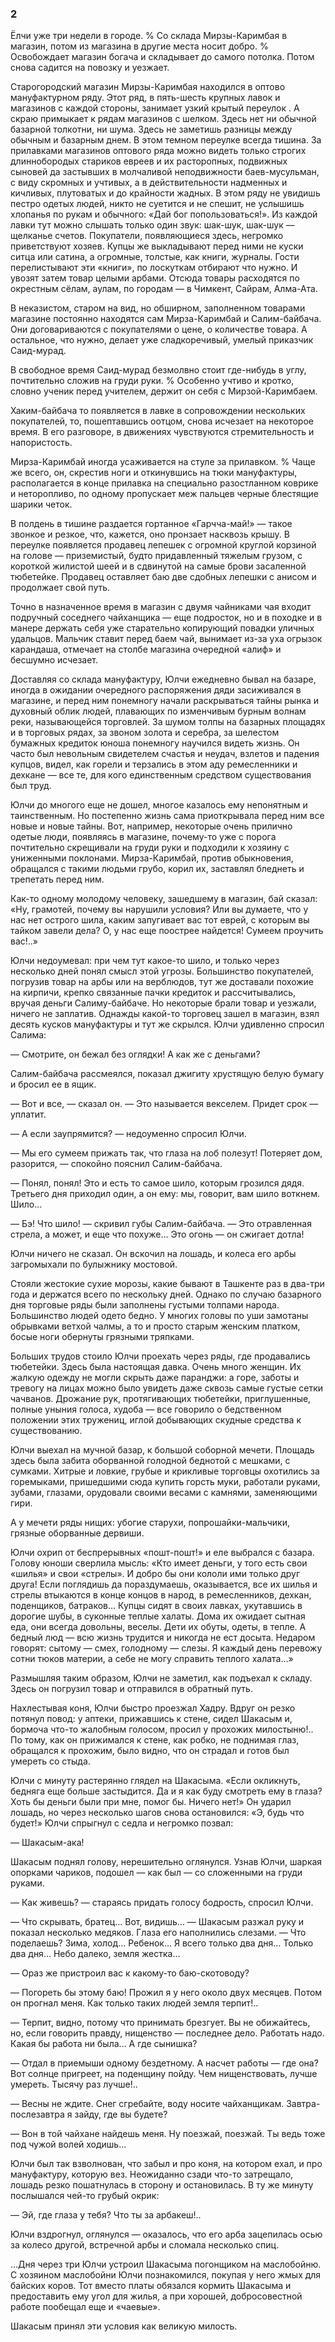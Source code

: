 ### 2

Ёлчи уже три недели в городе.
% Со склада Мирзы-Каримбая в магазин, потом из магазина в другие места носит добро.
% Освобождает магазин богача и складывает до самого потолка.
Потом снова садится на повозку и уезжает.

Старогородский магазин Мирзы-Каримбая находился в оптово мануфактурном ряду.
Этот ряд, в пять-шесть крупных лавок и магазинов с каждой стороны, занимает узкий крытый переулок .
А скраю примыкает к рядам магазинов с шелком.
Здесь нет ни обычной базарной толкотни, ни шума.
Здесь не заметишь разницы между обычным и базарным днем.
В этом темном переулке всегда тишина.
За прилавками магазинов оптового ряда можно видеть только строгих длиннобородых стариков евреев и их расторопных, подвижных сыновей да застывших в молчаливой неподвижности баев-мусульман, с виду скромных и учтивых, а в действительности надменных и кичливых, плутоватых и до крайности жадных.
В этом ряду не увидишь пестро одетых людей, никто не суетится и не спешит, не услышишь хлопанья по рукам и обычного:
«Дай бог попользоваться!».
Из каждой лавки тут можно слышать только один звук: шак-шук, шак-шук — щелканье счетов.
Покупатели, появляющиеся здесь, негромко приветствуют хозяев.
Купцы же выкладывают перед ними не куски ситца или сатина, а огромные, толстые, как книги, журналы.
Гости перелистывают эти «книги», по лоскуткам отбирают что нужно.
И увозят затем товар целыми арбами.
Отсюда товары расходятся по окрестным сёлам, аулам, по городам — в Чимкент, Сайрам, Алма-Ата.

В неказистом, старом на вид, но обширном, заполненном товарами магазине постоянно находятся сам Мирза-Каримбай и Салим-байбача.
Они договариваются с покупателями о цене, о количестве товара.
А остальное, что нужно, делает уже сладкоречивый, умелый приказчик Саид-мурад.

В свободное время Саид-мурад безмолвно стоит где-нибудь в углу, почтительно сложив на груди руки.
% Особенно учтиво и кротко, словно ученик перед учителем, держит он себя с Мирзой-Каримбаем.

Хаким-байбача то появляется в лавке в сопровождении нескольких покупателей, то, пошептавшись оотцом, снова исчезает на некоторое время.
В его разговоре, в движениях чувствуются стремительность и напористость.

Мирза-Каримбай иногда усаживается на стуле за прилавком.
% Чаще же всего, он, скрестив ноги и откинувшись на тюки мануфактуры, располагается в конце прилавка на специально разостланном коврике и неторопливо, по одному пропускает меж пальцев черные блестящие шарики четок.

В полдень в тишине раздается гортанное «Гарчча-май!» — такое звонкое и резкое, что, кажется, оно пронзает насквозь крышу.
В переулке появляется продавец лепешек с огромной круглой корзиной на голове — приземистый, будто придавленный тяжелым грузом, с короткой жилистой шеей и в сдвинутой на самые брови засаленной тюбетейке.
Продавец оставляет баю две сдобных лепешки с анисом и продолжает свой путь.

Точно в назначенное время в магазин с двумя чайниками чая входит подручный соседнего чайханщика — еще подросток, но и в походке и в манере держать себя уже старательно копирующий повадки уличных удальцов.
Мальчик ставит перед баем чай, вынимает из-за уха огрызок карандаша, отмечает на столбе магазина очередной «алиф» и бесшумно исчезает.

Доставляя со склада мануфактуру, Юлчи ежедневно бывал на базаре, иногда в ожидании очередного распоряжения дяди засиживался в магазине, и перед ним понемногу начали раскрываться тайны рынка и духовный облик людей, плавающих по изменчивым бурным волнам реки, называющейся торговлей.
За шумом толпы на базарных площадях и в торговых рядах, за звоном золота и серебра, за шелестом бумажных кредиток юноша понемногу научился видеть жизнь.
Он часто был невольным свидетелем счастья и неудач, взлетов и падения купцов, видел, как горели и терзались в этом аду ремесленники и дехкане — все те, для кого единственным средством существования был труд.

Юлчи до многого еще не дошел, многое казалось ему непонятным и таинственным.
Но постепенно жизнь сама приоткрывала перед ним все новые и новые тайны.
Вот, например, некоторые очень прилично одетые люди, появляясь в магазине, почему-то уже с порога почтительно скрещивали на груди руки и подходили к хозяину с униженными поклонами.
Мирза-Каримбай, против обыкновения, обращался с такими людьми грубо, корил их, заставлял бледнеть и трепетать перед ним.

Как-то одному молодому человеку, зашедшему в магазин, бай сказал:
«Ну, грамотей, почему вы нарушили условия?
Или вы думаете, что у нас нет острого шила, каким запугивает вас тот еврей, с которым вы тайком завели дела?
О, у нас еще поострее найдется!
Сумеем проучить вас!..»

Юлчи недоумевал: при чем тут какое-то шило, и только через несколько дней понял смысл этой угрозы.
Большинство покупателей, погрузив товар на арбы или на верблюдов, тут же доставали похожие на кирпичи, крепко связанные пачки кредиток и рассчитывались, вручая деньги Салиму-байбаче.
Но некоторые брали товар и уезжали, ничего не заплатив.
Однажды какой-то торговец зашел в магазин, взял десять кусков мануфактуры и тут же скрылся.
Юлчи удивленно спросил Салима:

— Смотрите, он бежал без оглядки!
А как же с деньгами?

Салим-байбача рассмеялся, показал джигиту хрустящую белую бумагу и бросил ее в ящик.

— Вот и все, — сказал он.
— Это называется векселем.
Придет срок — уплатит.

— А если заупрямится?
— недоуменно спросил Юлчи.

— Мы его сумеем прижать так, что глаза на лоб полезут!
Потеряет дом, разорится, — спокойно пояснил Салим-байбача.

— Понял, понял!
Это и есть то самое шило, которым грозился дядя.
Третьего дня приходил один, а он ему: мы, говорит, вам шило воткнем.
Шило…

— Бэ!
Что шило!
— скривил губы Салим-байбача.
— Это отравленная стрела, а может, и еще что похуже…
Это огонь — он сжигает дотла!

Юлчи ничего не сказал.
Он вскочил на лошадь, и колеса его арбы загромыхали по булыжнику мостовой.

Стояли жестокие сухие морозы, какие бывают в Ташкенте раз в два-три года и держатся всего по нескольку дней.
Однако по случаю базарного дня торговые ряды были заполнены густыми толпами народа.
Большинство людей одето бедно.
У многих головы по уши замотаны обрывками ветхой чалмы, а то и просто старым женским платком, босые ноги обернуты грязными тряпками.

Больших трудов стоило Юлчи проехать через ряды, где продавались тюбетейки.
Здесь была настоящая давка.
Очень много женщин.
Их жалкую одежду не могли скрыть даже паранджи: а горе, заботы и тревогу на лицах можно было увидеть даже сквозь самые густые сетки чачванов.
Дрожание рук, протягивающих тюбетейки, приглушенные, полные уныния голоса, худоба — все говорило о бедственном положении этих тружениц, иглой добывающих скудные средства к существованию.

Юлчи выехал на мучной базар, к большой соборной мечети.
Площадь здесь была забита оборванной голодной беднотой с мешками, с сумками.
Хитрые и ловкие, грубые и крикливые торговцы охотились за горемыками, пришедшими сюда купить горсть муки, работали руками, зубами, глазами, орудовали своими весами с камнями, заменяющими гири.

А у мечети ряды нищих: убогие старухи, попрошайки-мальчики, грязные оборванные дервиши.

Юлчи охрип от беспрерывных «пошт-пошт!» и еле выбрался с базара.
Голову юноши сверлила мысль:
«Кто имеет деньги, у того есть свои «шилья» и свои «стрелы».
И добро бы они кололи ими только друг друга!
Если поглядишь да пораздумаешь, оказывается, все их шилья и стрелы втыкаются в конце концов в народ, в ремесленников, дехкан, поденщиков, батраков…
Купцы сидят в своих лавках, укутавшись в дорогие шубы, в суконные теплые халаты.
Дома их ожидает сытная еда, они всегда довольны, веселы.
Дети их обуты, одеты, в тепле.
А бедный люд — всю жизнь трудится и никогда не ест досыта.
Недаром говорят: сытому — смех, голодному — слезы.
Я каждый день перевожу сотни тюков материи, а себе не могу справить теплого халата…»

Размышляя таким образом, Юлчи не заметил, как подъехал к складу.
Здесь он погрузил товар и отправился в обратный путь.

Нахлестывая коня, Юлчи быстро проезжал Хадру.
Вдруг он резко потянул повод: у аптеки, прижавшись к стене, сидел Шакасым и, бормоча что-то жалобным голосом, просил у прохожих милостыню!..
По тому, как он прижимался к стене, как робко, не поднимая глаз, обращался к прохожим, было видно, что он страдал и готов был умереть со стыда.

Юлчи с минуту растерянно глядел на Шакасыма.
«Если окликнуть, бедняга еще больше застыдится.
Да и я как буду смотреть ему в глаза?
Хоть бы деньги были при мне, помог бы.
Ничего нет!» Он ударил лошадь, но через несколько шагов снова остановился:
«Э, будь что будет!» Юлчи спрыгнул с седла и негромко позвал:

— Шакасым-ака!

Шакасым поднял голову, нерешительно оглянулся.
Узнав Юлчи, шаркая опорками чариков, подошел — как был — со сложенными на груди руками.

— Как живешь?
— стараясь придать голосу бодрость, спросил Юлчи.

— Что скрывать, братец…
Вот, видишь…
— Шакасым разжал руку и показал несколько медяков.
Глаза его наполнились слезами.
— Что поделаешь?
Зима, холод…
Ребенок…
Я всего только два дня…
Только два дня…
Небо далеко, земля жестка…

— Ораз же пристроил вас к какому-то баю-скотоводу?

— Погореть бы этому баю!
Прожил я у него около двух месяцев.
Потом он прогнал меня.
Как только таких людей земля терпит!..

— Терпит, видно, потому что принимать брезгует.
Вы не обижайтесь, но, если говорить правду, нищенство — последнее дело.
Работать надо.
Какая бы работа ни была…
А где сынишка?

— Отдал в приемыши одному бездетному.
А насчет работы — где она?
Вот солнце пригреет, на поденщину пойду.
Чем нищенствовать, лучше умереть.
Тысячу раз лучше!..

— Весны не ждите.
Снег сгребайте, воду носите чайханщикам.
Завтра-послезавтра я зайду, где вы будете?

— Вон в той чайхане найдешь меня.
Ну поезжай, поезжай.
Ты ведь тоже под чужой волей ходишь…

Юлчи был так взволнован, что забыл и про коня, на котором ехал, и про мануфактуру, которую вез.
Неожиданно сзади что-то затрещало, лошадь резко пошатнулась в сторону и остановилась.
В ту же минуту послышался чей-то грубый окрик:

— Эй, где глаза у тебя?
Что ты за арбакеш!..

Юлчи вздрогнул, оглянулся — оказалось, что его арба зацепилась осью за колесо другой, встречной арбы и сломала несколько спиц.

…Дня через три Юлчи устроил Шакасыма погонщиком на маслобойню.
С хозяином маслобойни Юлчи познакомился, покупая у него жмых для байских коров.
Тот вместо платы обязался кормить Шакасыма и предоставить ему угол для жилья, а при хорошей, добросовестной работе пообещал еще и «чаевые».

Шакасым принял эти условия как великую милость.
